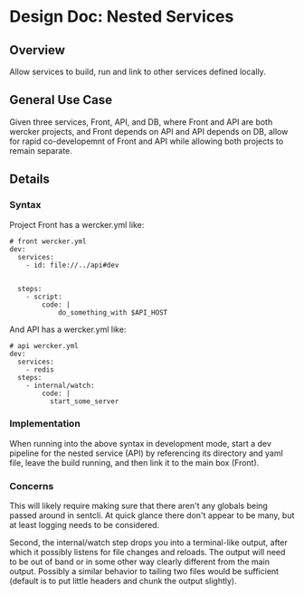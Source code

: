 # Design Doc: Nested Services

## Overview

Allow services to build, run and link to other services defined locally.

## General Use Case

Given three services, Front, API, and DB, where Front and API are both wercker
projects, and Front depends on API and API depends on DB, allow for rapid
co-developemnt of Front and API while allowing both projects to remain
separate.

## Details


### Syntax
Project Front has a wercker.yml like:
```
# front wercker.yml
dev:
  services:
    - id: file://../api#dev


  steps:
    - script:
        code: |
            do_something_with $API_HOST
```

And API has a wercker.yml like:
```
# api wercker.yml
dev:
  services:
    - redis
  steps:
    - internal/watch:
        code: |
          start_some_server
```

### Implementation

When running into the above syntax in development mode, start a dev pipeline
for the nested service (API) by referencing its directory and yaml file, leave
the build running, and then link it to the main box (Front).

### Concerns

This will likely require making sure that there aren't any globals being passed
around in sentcli. At quick glance there don't appear to be many, but at least
logging needs to be considered.

Second, the internal/watch step drops you into a terminal-like output, after
which it possibly listens for file changes and reloads. The output will need
to be out of band or in some other way clearly different from the main output.
Possibly a similar behavior to tailing two files would be sufficient (default
is to put little headers and chunk the output slightly).
